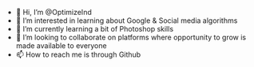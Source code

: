 - 👋 Hi, I’m @OptimizeInd
- 👀 I’m interested in learning about Google & Social media algorithms
- 🌱 I’m currently learning a bit of Photoshop skills
- 💞️ I’m looking to collaborate on platforms where opportunity to grow is made available to everyone
- 📫 How to reach me is through Github

<!---
OptimizeInd/OptimizeInd is a ✨ special ✨ repository because its `README.md` (this file) appears on your GitHub profile.
You can click the Preview link to take a look at your changes.
--->
